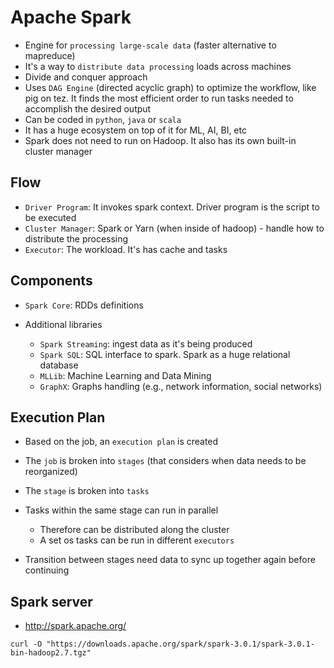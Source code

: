 # Apache Spark

- Engine for `processing large-scale data` (faster alternative to mapreduce)
- It's a way to `distribute data processing` loads across machines
- Divide and conquer approach
- Uses `DAG Engine` (directed acyclic graph) to optimize the workflow, like pig on tez. It finds the most efficient order to run tasks needed to accomplish the desired output
- Can be coded in `python`, `java` or `scala`
- It has a huge ecosystem on top of it for ML, AI, BI, etc
- Spark does not need to run on Hadoop. It also has its own built-in cluster manager

## Flow

- `Driver Program`: It invokes spark context. Driver program is the script to be executed
- `Cluster Manager`: Spark or Yarn (when inside of hadoop) - handle how to distribute the processing
- `Executor`: The workload. It's has cache and tasks

## Components

- `Spark Core`: RDDs definitions

- Additional libraries
  - `Spark Streaming`: ingest data as it's being produced
  - `Spark SQL`: SQL interface to spark. Spark as a huge relational database
  - `MLLib`: Machine Learning and Data Mining
  - `GraphX`: Graphs handling (e.g., network information, social networks)

## Execution Plan

- Based on the job, an `execution plan` is created
- The `job` is broken into `stages` (that considers when data needs to be reorganized)
- The `stage` is broken into `tasks`

- Tasks within the same stage can run in parallel
  - Therefore can be distributed along the cluster
  - A set os tasks can be run in different `executors`
- Transition between stages need data to sync up together again before continuing

## Spark server

- <http://spark.apache.org/>

```shell
curl -O "https://downloads.apache.org/spark/spark-3.0.1/spark-3.0.1-bin-hadoop2.7.tgz"
```
